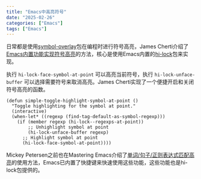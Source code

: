 ```yaml
---
title: "Emacs中高亮符号"
date: "2025-02-26"
categories: ["Emacs"]
tags: ["Emacs"]
---
```


日常都是使用[symbol-overlay](https://github.com/wolray/symbol-overlay)包在编程时进行符号高亮，James Cherti介绍了[Emacs内置功能实现符号高亮](https://www.jamescherti.com/emacs-symbol-highlighting-built-in-functions/)的方法，核心是使用Emacs内置的[hi-lock](https://www.gnu.org/software/emacs/manual/html_node/emacs/Highlight-Interactively.html)包来实现。
<!--more-->

执行 `hi-lock-face-symbol-at-point` 可以高亮当前符号，执行 `hi-lock-unface-buffer` 可以选择需要符号来取消高亮。James Cherti实现了一个便捷开启和关闭符号高亮的函数。

```emacs-lisp
(defun simple-toggle-highlight-symbol-at-point ()
  "Toggle highlighting for the symbol at point."
  (interactive)
  (when-let* ((regexp (find-tag-default-as-symbol-regexp)))
    (if (member regexp (hi-lock--regexps-at-point))
        ;; Unhighlight symbol at point
        (hi-lock-unface-buffer regexp)
      ;; Highlight symbol at point
      (hi-lock-face-symbol-at-point))))
```

Mickey Petersen之前也在Mastering Emacs介绍了[单词/句子/正则表达式匹配高亮](https://www.masteringemacs.org/article/highlighting-by-word-line-regexp)的使用方法，Emacs已内置了快捷键来快速使用这些功能，这些功能也是hi-lock包提供的。

